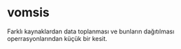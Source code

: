# vomsis
Farklı kaynaklardan data toplanması ve bunların dağıtılması operrasyonlarından küçük bir kesit.
